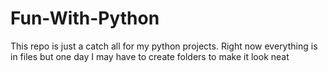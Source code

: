 # Fun-With-Python
This repo is just a catch all for my python projects. Right now everything is in files but one day I may have to create folders to make it look neat
